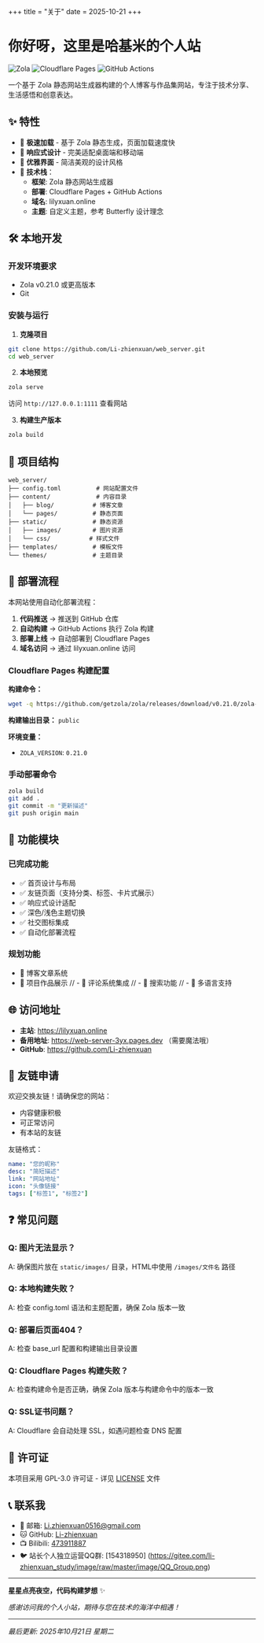 +++
title = "关于"
date = 2025-10-21
+++

# 你好呀，这里是哈基米的个人站

![Zola](https://img.shields.io/badge/Zola-静态网站生成器-FF7E0D)
![Cloudflare Pages](https://img.shields.io/badge/Cloudflare-Pages部署-F6820F)
![GitHub Actions](https://img.shields.io/badge/GitHub-Actions自动化部署-2088FF)

一个基于 Zola 静态网站生成器构建的个人博客与作品集网站，专注于技术分享、生活感悟和创意表达。

## ✨ 特性

- 🚀 **极速加载** - 基于 Zola 静态生成，页面加载速度快
- 📱 **响应式设计** - 完美适配桌面端和移动端
- 🎨 **优雅界面** - 简洁美观的设计风格
- 🔧 **技术栈**：
  - **框架**: Zola 静态网站生成器
  - **部署**: Cloudflare Pages + GitHub Actions
  - **域名**: lilyxuan.online
  - **主题**: 自定义主题，参考 Butterfly 设计理念

## 🛠️ 本地开发

### 开发环境要求
- Zola v0.21.0 或更高版本
- Git

### 安装与运行

1. **克隆项目**
```bash
git clone https://github.com/Li-zhienxuan/web_server.git
cd web_server
```

2. **本地预览**
```bash
zola serve
```
访问 `http://127.0.0.1:1111` 查看网站

3. **构建生产版本**
```bash
zola build
```

## 📁 项目结构

```
web_server/
├── config.toml          # 网站配置文件
├── content/             # 内容目录
│   ├── blog/           # 博客文章
│   └── pages/          # 静态页面
├── static/             # 静态资源
│   ├── images/         # 图片资源
│   └── css/           # 样式文件
├── templates/          # 模板文件
└── themes/             # 主题目录
```

## 🚀 部署流程

本网站使用自动化部署流程：

1. **代码推送** → 推送到 GitHub 仓库
2. **自动构建** → GitHub Actions 执行 Zola 构建
3. **部署上线** → 自动部署到 Cloudflare Pages
4. **域名访问** → 通过 lilyxuan.online 访问

### Cloudflare Pages 构建配置

**构建命令：**
```bash
wget -q https://github.com/getzola/zola/releases/download/v0.21.0/zola-v0.21.0-x86_64-unknown-linux-gnu.tar.gz && tar xzf zola-v0.21.0-x86_64-unknown-linux-gnu.tar.gz && ./zola build
```

**构建输出目录：** `public`

**环境变量：**
- `ZOLA_VERSION`: `0.21.0`

### 手动部署命令
```bash
zola build
git add .
git commit -m "更新描述"
git push origin main
```

## 🎯 功能模块

### 已完成功能
- ✅ 首页设计与布局
- ✅ 友链页面（支持分类、标签、卡片式展示）
- ✅ 响应式设计适配
- ✅ 深色/浅色主题切换
- ✅ 社交图标集成
- ✅ 自动化部署流程

### 规划功能
- 🔄 博客文章系统
- 🔄 项目作品展示
// - 🔄 评论系统集成
// - 🔄 搜索功能
// - 🔄 多语言支持

## 🌐 访问地址

- **主站**: https://lilyxuan.online
- **备用地址**: https://web-server-3yx.pages.dev （需要魔法哦）
- **GitHub**: https://github.com/Li-zhienxuan

## 🤝 友链申请

欢迎交换友链！请确保您的网站：
- 内容健康积极
- 可正常访问
- 有本站的友链

友链格式：
```yaml
name: "您的昵称"
desc: "简短描述"
link: "网站地址"
icon: "头像链接"
tags: ["标签1", "标签2"]
```

## ❓ 常见问题

### Q: 图片无法显示？
A: 确保图片放在 `static/images/` 目录，HTML中使用 `/images/文件名` 路径

### Q: 本地构建失败？
A: 检查 config.toml 语法和主题配置，确保 Zola 版本一致

### Q: 部署后页面404？
A: 检查 base_url 配置和构建输出目录设置

### Q: Cloudflare Pages 构建失败？
A: 检查构建命令是否正确，确保 Zola 版本与构建命令中的版本一致

### Q: SSL证书问题？
A: Cloudflare 会自动处理 SSL，如遇问题检查 DNS 配置

## 📄 许可证

本项目采用 GPL-3.0 许可证 - 详见 [LICENSE](LICENSE) 文件

## 📞 联系我

- 📧 邮箱: Li.zhienxuan0516@gmail.com
- 🐱 GitHub: [Li-zhienxuan](https://github.com/Li-zhienxuan)
- 📺 Bilibili: [473911887](https://space.bilibili.com/473911887)
- 🐦 站长个人独立运营QQ群: [154318950] (https://gitee.com/li-zhienxuan_study/image/raw/master/image/QQ_Group.png)

---

**星星点亮夜空，代码构建梦想** ✨

*感谢访问我的个人小站，期待与您在技术的海洋中相遇！*

---

*最后更新: 2025年10月21日 星期二*
